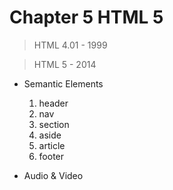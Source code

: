 # Chapter 5 HTML 5

> HTML 4.01 - 1999

> HTML 5 - 2014

- Semantic Elements
    1.  header
    2.  nav
    3.  section
    4.  aside
    5.  article
    6.  footer
    
- Audio & Video


